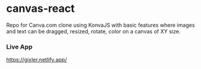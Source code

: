 # canvas-react
Repo for Canva.com clone using KonvaJS with basic features where images and text can be dragged, resized, rotate, color on a canvas of XY size.


### Live App
https://gixler.netlify.app/
